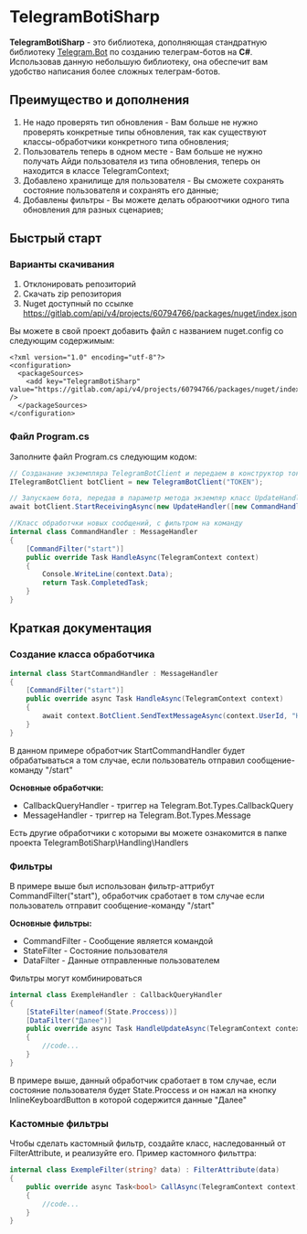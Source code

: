 # TelegramBotiSharp

**TelegramBotiSharp** - это библиотека, дополняющая стандратную библиотеку [Telegram.Bot](https://github.com/TelegramBots/Telegram.Bot) по созданию телеграм-ботов на **C#**.
Использовав данную небольшую библиотеку, она обеспечит вам удобство написания более сложных телеграм-ботов.

## Преимущество и дополнения
1. Не надо проверять тип обновления - Вам больше не нужно проверять конкретные типы обновления, так как существуют классы-обработчики конкретного типа обновления;
2. Пользователь теперь в одном месте - Вам больше не нужно получать Айди пользователя из типа обновления, теперь он находится в классе TelegramContext;
3. Добавлено хранилище для пользователя - Вы сможете сохранять состояние пользователя и сохранять его данные;
4. Добавлены фильтры - Вы можете делать обраюотчики одного типа обновления для разных сценариев;


## Быстрый старт
### Варианты скачивания
1. Отклонировать репозиторий
2. Скачать zip репозитория
3. Nuget доступный по ссылке https://gitlab.com/api/v4/projects/60794766/packages/nuget/index.json

Вы можете в свой проект добавить файл c названием nuget.config со следующим содержимым:

```
<?xml version="1.0" encoding="utf-8"?>
<configuration>
  <packageSources>
    <add key="TelegramBotiSharp" value="https://gitlab.com/api/v4/projects/60794766/packages/nuget/index.json" />
  </packageSources>
</configuration>
```

### Файл Program.cs
Заполните файл Program.cs следующим кодом:

```C#
// Созданание экземпляра TelegramBotClient и передаем в конструктор токен бота
ITelegramBotClient botClient = new TelegramBotClient("TOKEN");

// Запускаем бота, передав в параметр метода экземляр класс UpdateHandler(уже реализован от IUpdateHandler) с нашими обработчиками
await botClient.StartReceivingAsync(new UpdateHandler([new CommandHandler()]));

//Класс обработчки новых сообщений, с фильтром на команду
internal class CommandHandler : MessageHandler
{
    [CommandFilter("start")]
    public override Task HandleAsync(TelegramContext context)
    {
        Console.WriteLine(context.Data);
        return Task.CompletedTask;
    }
}
```

## Краткая документация
### Создание класса обработчика
```C#
internal class StartCommandHandler : MessageHandler
{
    [CommandFilter("start")]
    public override async Task HandleAsync(TelegramContext context)
    {
        await context.BotClient.SendTextMessageAsync(context.UserId, "Hello, World!");
    }
}
```
В данном примере обработчик StartCommandHandler будет обрабатываться а том случае, если пользователь отправил сообщение-команду "/start"

**Основные обработчки:**
* CallbackQueryHandler - триггер на Telegram.Bot.Types.CallbackQuery
* MessageHandler - триггер на Telegram.Bot.Types.Message

Есть другие обработчики с которыми вы можете ознакомится в папке проекта TelegramBotiSharp\Handling\Handlers

### Фильтры
В примере выше был использован фильтр-aттрибут CommandFilter("start"), обработчик сработает в том случае если пользователь отправит сообщение-команду "/start"

**Основные фильтры:**
* CommandFilter - Cообщение является командой
* StateFilter - Состояние пользователя
* DataFilter - Данные отправленные пользователем

Фильтры могут комбинироваться

```C#
internal class ExempleHandler : CallbackQueryHandler
{
    [StateFilter(nameof(State.Proccess))]
    [DataFilter("Далее")]
    public override async Task HandleUpdateAsync(TelegramContext context)
    {
        //code...
    }
}
```
В примере выше, данный обработчик сработает в том случае, если состояние пользователя будет State.Proccess и он нажал на кнопку InlineKeyboardButton в которой содержится данные "Далее"

### Кастомные фильтры

Чтобы сделать кастомный фильтр, создайте класс, наследованный от FilterAttribute, и реализуйте его. Пример кастомного фильттра:

```C#
internal class ExempleFilter(string? data) : FilterAttribute(data)
{
    public override async Task<bool> CallAsync(TelegramContext context)
    {
        //code...
    }
}
```
